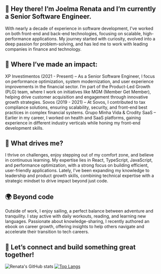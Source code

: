 ## 🌟 Hey there! I’m Joelma Renata and I’m currently a Senior Software Engineer.
With nearly a decade of experience in software development, I’ve worked on both front-end and back-end technologies, focusing on scalable, high-performance applications. My journey started with curiosity, evolved into a deep passion for problem-solving, and has led me to work with leading companies in finance and technology.

## 💼 Where I’ve made an impact:
XP Investimentos (2021 - Present) – As a Senior Software Engineer, I focus on performance optimization, system modernization, and user experience improvements in the financial sector. I’m part of the Product-Led Growth (PLG) team, where I work on initiatives like MGM (Member Get Member), helping drive customer acquisition and engagement through innovative growth strategies.
Sovos (2019 - 2021) – At Sovos, I contributed to tax compliance solutions, ensuring scalability, security, and front-end best practices in complex financial systems.
Grupo Minha Vida & Crodity SaaS – Earlier in my career, I worked on health and SaaS platforms, gaining experience in different industry verticals while honing my front-end development skills.

## 🚀 What drives me?
I thrive on challenges, enjoy stepping out of my comfort zone, and believe in continuous learning. My expertise lies in React, TypeScript, JavaScript, and performance optimization, with a strong focus on building efficient, user-friendly applications. 
Lately, I’ve been expanding my knowledge to leadership and product growth skills, combining technical expertise with a strategic mindset to drive impact beyond just code.

## 🌍 Beyond code
Outside of work, I enjoy sailing, a perfect balance between adventure and tranquility. I stay active with daily workouts, reading, and learning new languages. Passionate about knowledge-sharing, I recently authored an ebook on career growth, offering insights to help others navigate and accelerate their transition to tech careers.

## 📩 Let’s connect and build something great together!

![Renata's GitHub stats](https://github-readme-stats.vercel.app/api?username=rnataoliveira&show_icons=true&hide=contribs&theme=graywhite) [![Top Langs](https://github-readme-stats.vercel.app/api/top-langs/?username=rnataoliveira&show_icons=true&theme=graywhite&layout=compact)](https://github.com/rnataoliveira/github-readme-stats)
